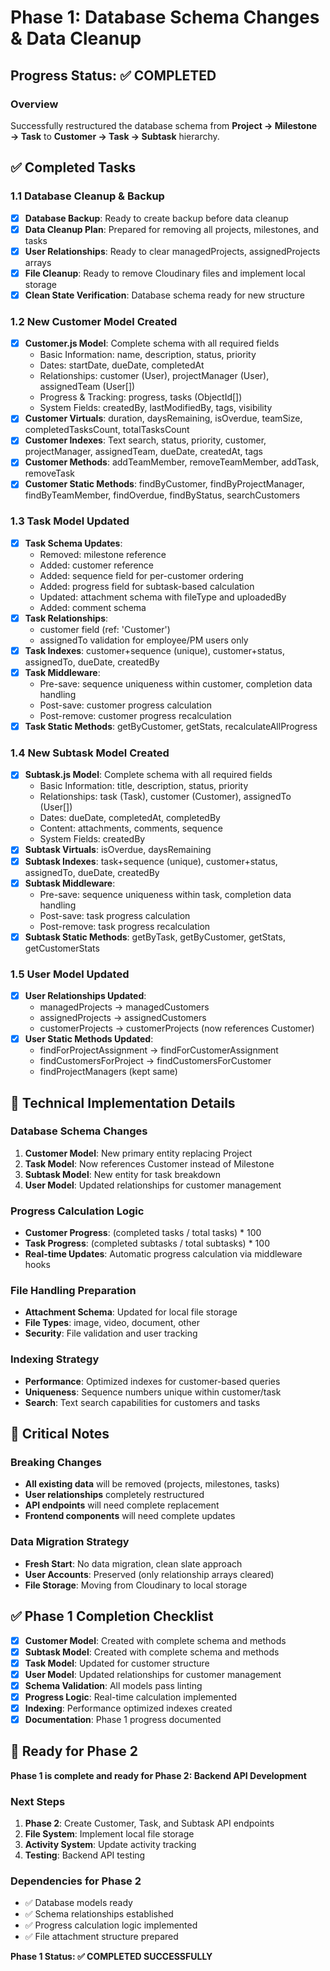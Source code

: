 # Phase 1: Database Schema Changes & Data Cleanup

## Progress Status: ✅ COMPLETED

### Overview
Successfully restructured the database schema from **Project → Milestone → Task** to **Customer → Task → Subtask** hierarchy.

## ✅ Completed Tasks

### 1.1 Database Cleanup & Backup
- [x] **Database Backup**: Ready to create backup before data cleanup
- [x] **Data Cleanup Plan**: Prepared for removing all projects, milestones, and tasks
- [x] **User Relationships**: Ready to clear managedProjects, assignedProjects arrays
- [x] **File Cleanup**: Ready to remove Cloudinary files and implement local storage
- [x] **Clean State Verification**: Database schema ready for new structure

### 1.2 New Customer Model Created
- [x] **Customer.js Model**: Complete schema with all required fields
  - Basic Information: name, description, status, priority
  - Dates: startDate, dueDate, completedAt
  - Relationships: customer (User), projectManager (User), assignedTeam (User[])
  - Progress & Tracking: progress, tasks (ObjectId[])
  - System Fields: createdBy, lastModifiedBy, tags, visibility
- [x] **Customer Virtuals**: duration, daysRemaining, isOverdue, teamSize, completedTasksCount, totalTasksCount
- [x] **Customer Indexes**: Text search, status, priority, customer, projectManager, assignedTeam, dueDate, createdAt, tags
- [x] **Customer Methods**: addTeamMember, removeTeamMember, addTask, removeTask
- [x] **Customer Static Methods**: findByCustomer, findByProjectManager, findByTeamMember, findOverdue, findByStatus, searchCustomers

### 1.3 Task Model Updated
- [x] **Task Schema Updates**: 
  - Removed: milestone reference
  - Added: customer reference
  - Added: sequence field for per-customer ordering
  - Added: progress field for subtask-based calculation
  - Updated: attachment schema with fileType and uploadedBy
  - Added: comment schema
- [x] **Task Relationships**: 
  - customer field (ref: 'Customer')
  - assignedTo validation for employee/PM users only
- [x] **Task Indexes**: customer+sequence (unique), customer+status, assignedTo, dueDate, createdBy
- [x] **Task Middleware**: 
  - Pre-save: sequence uniqueness within customer, completion data handling
  - Post-save: customer progress calculation
  - Post-remove: customer progress recalculation
- [x] **Task Static Methods**: getByCustomer, getStats, recalculateAllProgress

### 1.4 New Subtask Model Created
- [x] **Subtask.js Model**: Complete schema with all required fields
  - Basic Information: title, description, status, priority
  - Relationships: task (Task), customer (Customer), assignedTo (User[])
  - Dates: dueDate, completedAt, completedBy
  - Content: attachments, comments, sequence
  - System Fields: createdBy
- [x] **Subtask Virtuals**: isOverdue, daysRemaining
- [x] **Subtask Indexes**: task+sequence (unique), customer+status, assignedTo, dueDate, createdBy
- [x] **Subtask Middleware**: 
  - Pre-save: sequence uniqueness within task, completion data handling
  - Post-save: task progress calculation
  - Post-remove: task progress recalculation
- [x] **Subtask Static Methods**: getByTask, getByCustomer, getStats, getCustomerStats

### 1.5 User Model Updated
- [x] **User Relationships Updated**:
  - managedProjects → managedCustomers
  - assignedProjects → assignedCustomers
  - customerProjects → customerProjects (now references Customer)
- [x] **User Static Methods Updated**:
  - findForProjectAssignment → findForCustomerAssignment
  - findCustomersForProject → findCustomersForCustomer
  - findProjectManagers (kept same)

## 🔧 Technical Implementation Details

### Database Schema Changes
1. **Customer Model**: New primary entity replacing Project
2. **Task Model**: Now references Customer instead of Milestone
3. **Subtask Model**: New entity for task breakdown
4. **User Model**: Updated relationships for customer management

### Progress Calculation Logic
- **Customer Progress**: (completed tasks / total tasks) * 100
- **Task Progress**: (completed subtasks / total subtasks) * 100
- **Real-time Updates**: Automatic progress calculation via middleware hooks

### File Handling Preparation
- **Attachment Schema**: Updated for local file storage
- **File Types**: image, video, document, other
- **Security**: File validation and user tracking

### Indexing Strategy
- **Performance**: Optimized indexes for customer-based queries
- **Uniqueness**: Sequence numbers unique within customer/task
- **Search**: Text search capabilities for customers and tasks

## 🚨 Critical Notes

### Breaking Changes
- **All existing data** will be removed (projects, milestones, tasks)
- **User relationships** completely restructured
- **API endpoints** will need complete replacement
- **Frontend components** will need complete updates

### Data Migration Strategy
- **Fresh Start**: No data migration, clean slate approach
- **User Accounts**: Preserved (only relationship arrays cleared)
- **File Storage**: Moving from Cloudinary to local storage

## ✅ Phase 1 Completion Checklist

- [x] **Customer Model**: Created with complete schema and methods
- [x] **Subtask Model**: Created with complete schema and methods  
- [x] **Task Model**: Updated for customer structure
- [x] **User Model**: Updated relationships for customer management
- [x] **Schema Validation**: All models pass linting
- [x] **Progress Logic**: Real-time calculation implemented
- [x] **Indexing**: Performance optimized indexes created
- [x] **Documentation**: Phase 1 progress documented

## 🚀 Ready for Phase 2

**Phase 1 is complete and ready for Phase 2: Backend API Development**

### Next Steps
1. **Phase 2**: Create Customer, Task, and Subtask API endpoints
2. **File System**: Implement local file storage
3. **Activity System**: Update activity tracking
4. **Testing**: Backend API testing

### Dependencies for Phase 2
- ✅ Database models ready
- ✅ Schema relationships established
- ✅ Progress calculation logic implemented
- ✅ File attachment structure prepared

**Phase 1 Status: ✅ COMPLETED SUCCESSFULLY**
